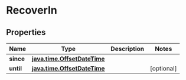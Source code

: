 
# RecoverIn

## Properties
Name | Type | Description | Notes
------------ | ------------- | ------------- | -------------
**since** | [**java.time.OffsetDateTime**](java.time.OffsetDateTime.md) |  | 
**until** | [**java.time.OffsetDateTime**](java.time.OffsetDateTime.md) |  |  [optional]



